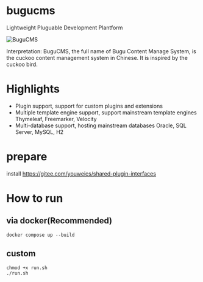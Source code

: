 # bugucms

Lightweight Pluguable Development Plantform

![BuguCMS](https://ghproxy.com/https://raw.githubusercontent.com/terwer/bugucms/82078355d55db99479df464ca0fb56960f899a93/logo.jpg)

Interpretation: BuguCMS, the full name of Bugu Content Manage System, is the cuckoo content management system in Chinese. It is inspired by the cuckoo bird.

# Highlights

- Plugin support, support for custom plugins and extensions
- Multiple template engine support, support mainstream template engines Thymeleaf, Freemarker, Velocity
- Multi-database support, hosting mainstream databases Oracle, SQL Server, MySQL, H2

# prepare

install https://gitee.com/youweics/shared-plugin-interfaces

# How to run

## via docker(Recommended)

```
docker compose up --build
```

## custom

```
chmod +x run.sh
./run.sh
```